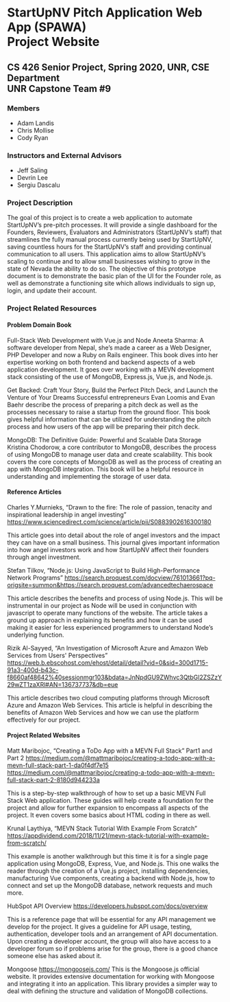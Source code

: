 # StartUpNV Pitch Application Web App (SPAWA)<br>Project Website
## CS 426 Senior Project, Spring 2020, UNR, CSE Department<br>UNR Capstone Team #9
### Members
- Adam Landis
- Chris Mollise
- Cody Ryan
### Instructors and External Advisors
- Jeff Saling
- Devrin Lee
- Sergiu Dascalu
### Project Description
The goal of this project is to create a web application to automate StartUpNV’s pre-pitch processes. It will provide a single dashboard for the Founders, Reviewers, Evaluators and Administrators (StartUpNV’s staff) that streamlines the fully manual process currently being used by StartUpNV, saving countless hours for the StartUpNV’s staff and providing continual communication to all users. This application aims to allow StartUpNV’s scaling to continue and to allow small businesses wishing to grow in the state of Nevada the ability to do so. The objective of this prototype document is to demonstrate the basic plan of the UI for the Founder role, as well as demonstrate a functioning site which allows individuals to sign up, login, and update their account.
### Project Related Resources
#### Problem Domain Book
Full-Stack Web Development with Vue.js and Node
Aneeta Sharma: A software developer from Nepal, she’s made a career as a Web Designer, PHP Developer and now a Ruby on Rails engineer. This book dives into her expertise working on both frontend and backend aspects of a web application development. It goes over working with a MEVN development stack consisting of the use of MongoDB, Express.js, Vue.js, and Node.js.
 
Get Backed: Craft Your Story, Build the Perfect Pitch Deck, and Launch the Venture of Your Dreams
Successful entrepreneurs Evan Loomis and Evan Baehr describe the process of preparing a pitch deck as well as the processes necessary to raise a startup from the ground floor. This book gives helpful information that can be utilized for understanding the pitch process and how users of the app will be preparing their pitch deck.
 
MongoDB: The Definitive Guide: Powerful and Scalable Data Storage
Kristina Chodorow, a core contributor to MongoDB, describes the process of using MongoDB to manage user data and create scalability. This book covers the core concepts of MongoDB as well as the process of creating an app with MongoDB integration. This book will be a helpful resource in understanding and implementing the storage of user data.

#### Reference Articles
Charles Y.Murnieks, “Drawn to the fire: The role of passion, tenacity and inspirational leadership in angel investing”
https://www.sciencedirect.com/science/article/pii/S0883902616300180
 
This article goes into detail about the role of angel investors and the impact they can have on a small business. This journal gives important information into how angel investors work and how StartUpNV affect their founders through angel investment.
 
Stefan Tilkov, “Node.js: Using JavaScript to Build High-Performance Network Programs”
https://search.proquest.com/docview/761013661?pq-origsite=summon&https://search.proquest.com/advancedtechaerospace
 
This article describes the benefits and process of using Node.js. This will be instrumental in our project as Node will be used in conjunction with javascript to operate many functions of the website. The article takes a ground up approach in explaining its benefits and how it can be used making it easier for less experienced programmers to understand Node’s underlying function.
 
Rizik Al-Sayyed, “An Investigation of Microsoft Azure and Amazon Web Services from Users' Perspectives”
https://web.b.ebscohost.com/ehost/detail/detail?vid=0&sid=300d1715-91a3-400d-b43c-f8660af48642%40sessionmgr103&bdata=JnNpdGU9ZWhvc3QtbGl2ZSZzY29wZT1zaXRl#AN=136737737&db=eue
 
This article describes two cloud computing platforms through Microsoft Azure and Amazon Web Services. This article is helpful in describing the benefits of Amazon Web Services and how we can use the platform effectively for our project. 

#### Project Related Websites
Matt Maribojoc, “Creating a ToDo App with a MEVN Full Stack” Part1 and Part 2
https://medium.com/@mattmaribojoc/creating-a-todo-app-with-a-mevn-full-stack-part-1-da0f4df7e15
https://medium.com/@mattmaribojoc/creating-a-todo-app-with-a-mevn-full-stack-part-2-8180d944233a
 
This is a step-by-step walkthrough of how to set up a basic MEVN Full Stack Web application. These guides will help create a foundation for the project and allow for further expansion to encompass all aspects of the project. It even covers some basics about HTML coding in there as well.
 
Krunal Laythiya, “MEVN Stack Tutorial With Example From Scratch”
https://appdividend.com/2018/11/21/mevn-stack-tutorial-with-example-from-scratch/
 
This example is another walkthrough but this time it is for a single page application using MongoDB, Express, Vue, and Node.js. This one walks the reader through the creation of a Vue.js project, installing dependencies, manufacturing Vue components, creating a backend with Node.js, how to connect and set up the MongoDB database, network requests and much more.
 
HubSpot API Overview
https://developers.hubspot.com/docs/overview
 
This is a reference page that will be essential for any API management we develop for the project. It gives a guideline for API usage, testing, authentication, developer tools and an arrangement of API documentation. Upon creating a developer account, the group will also have access to a developer forum so if problems arise for the group, there is a good chance someone else has asked about it. 
 
Mongoose
https://mongoosejs.com/
This is the Mongoose.js official website. It provides extensive documentation for working with Mongoose and integrating it into an application. This library provides a simpler way to deal with defining the structure and validation of MongoDB collections.
